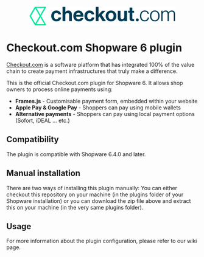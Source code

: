 <p align="center">
  <img src=".github/assets/checkout-logo.png" alt="Checkout.com logo"/>
</p>

# Checkout.com Shopware 6 plugin
[Checkout.com](https://www.checkout.com "Checkout.com") is a software platform that has integrated 100% of the value chain to create payment infrastructures that truly make a difference.

This is the official Checkout.com plugin for Shopware 6. It allows shop owners to process online payments using:
- **Frames.js** - Customisable payment form, embedded within your website
- **Apple Pay & Google Pay** - Shoppers can pay using mobile wallets
- **Alternative payments** - Shoppers can pay using local payment options (Sofort, iDEAL ... etc.)

## Compatibility
The plugin is compatible with Shopware 6.4.0 and later.

## Manual installation
There are two ways of installing this plugin manually: You can either checkout this repository on your machine (in the plugins folder of your Shopware installation) or you can download the zip file above and extract this on your machine (in the very same plugins folder).

## Usage
For more information about the plugin configuration, please refer to our wiki page.
